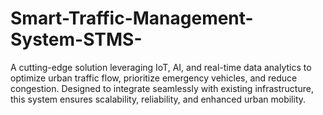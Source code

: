 # Smart-Traffic-Management-System-STMS-
A cutting-edge solution leveraging IoT, AI, and real-time data analytics to optimize urban traffic flow, prioritize emergency vehicles, and reduce congestion. Designed to integrate seamlessly with existing infrastructure, this system ensures scalability, reliability, and enhanced urban mobility.
